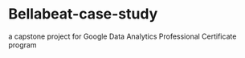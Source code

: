 # Bellabeat-case-study
a capstone project for Google Data Analytics Professional Certificate program
